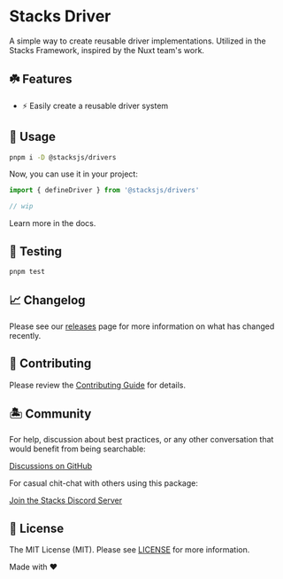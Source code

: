 # Stacks Driver

A simple way to create reusable driver implementations. Utilized in the Stacks Framework, inspired by the Nuxt team's work.

## ☘️ Features

- ⚡️ Easily create a reusable driver system

## 🤖 Usage

```bash
pnpm i -D @stacksjs/drivers
```

Now, you can use it in your project:

```js
import { defineDriver } from '@stacksjs/drivers'

// wip
```

Learn more in the docs.

## 🧪 Testing

```bash
pnpm test
```

## 📈 Changelog

Please see our [releases](https://github.com/stacksjs/stacks/releases) page for more information on what has changed recently.

## 🚜 Contributing

Please review the [Contributing Guide](https://github.com/stacksjs/contributing) for details.

## 🏝 Community

For help, discussion about best practices, or any other conversation that would benefit from being searchable:

[Discussions on GitHub](https://github.com/stacksjs/stacks/discussions)

For casual chit-chat with others using this package:

[Join the Stacks Discord Server](https://discord.ow3.org)

## 📄 License

The MIT License (MIT). Please see [LICENSE](https://github.com/stacksjs/stacks/tree/main/LICENSE.md) for more information.

Made with ❤️

